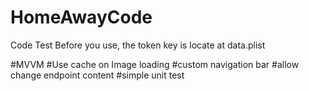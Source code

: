 # HomeAwayCode
Code Test
Before you use, the token key is locate at data.plist

#MVVM
#Use cache on Image loading
#custom navigation bar
#allow change endpoint content
#simple unit test
